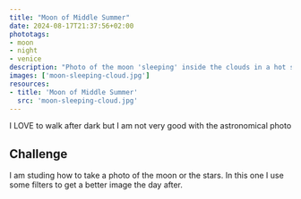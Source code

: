 ```yaml
---
title: "Moon of Middle Summer"
date: 2024-08-17T21:37:56+02:00
phototags:
- moon
- night
- venice
description: "Photo of the moon 'sleeping' inside the clouds in a hot summer night in Venice"
images: ['moon-sleeping-cloud.jpg']
resources:
- title: 'Moon of Middle Summer'
  src: 'moon-sleeping-cloud.jpg'
---
```


I LOVE to walk after dark but I am not very good with the astronomical photo

## Challenge

I am studing how to take a photo of the moon or the stars. 
In this one I use some filters to get a better image the day after.
